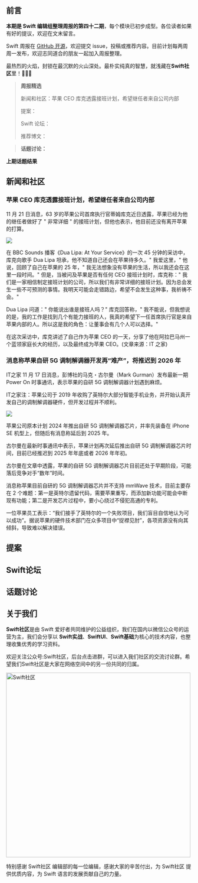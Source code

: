 ## 前言

**本期是 Swift 编辑组整理周报的第四十二期**，每个模块已初步成型。各位读者如果有好的提议，欢迎在文末留言。

Swift 周报在 [GitHub 开源](https://github.com/SwiftCommunityRes/SwiftWeekly "SwiftWeekly")，欢迎提交 issue，投稿或推荐内容。目前计划每两周周一发布，欢迎志同道合的朋友一起加入周报整理。

最热烈的火焰，封锁在最沉默的火山深处。最朴实纯真的智慧，就浅藏在**Swift社区**里！👊👊👊

> **周报精选**
>
> 新闻和社区：苹果 CEO 库克透露接班计划，希望继任者来自公司内部
> 
> 提案：
> 
> Swift 论坛：
>
> 推荐博文：

> **话题讨论：** 
> 
> 

**上期话题结果**



## 新闻和社区

### 苹果 CEO 库克透露接班计划，希望继任者来自公司内部

11 月 21 日消息，63 岁的苹果公司首席执行官蒂姆库克近日透露，苹果已经为他的继任者做好了 " 非常详细 " 的接班计划，但他也表示，他目前还没有离开苹果的打算。

![](https://zkres2.myzaker.com/202311/655cd4718e9f0911b077b37a_1024.jpg)

在 BBC Sounds 播客《Dua Lipa: At Your Service》的一次 45 分钟的采访中，库克向歌手 Dua Lipa 坦承，他不知道自己还会在苹果待多久。" 我爱这里，" 他说，回顾了自己在苹果的 25 年，" 我无法想象没有苹果的生活，所以我还会在这里一段时间。"
但是，当被问及苹果是否有任何 CEO 接班计划时，库克称：" 我们是一家相信制定接班计划的公司，所以我们有非常详细的接班计划。因为总会发生一些不可预测的事情。我明天可能会走错路边，希望不会发生这种事，我祈祷不会。"

Dua Lipa 问道：" 你能说出谁是接班人吗？" 库克回答称，" 我不能说，但我想说的是，我的工作是找到几个有能力接班的人，我真的希望下一任首席执行官是来自苹果内部的人。所以这是我的角色：让董事会有几个人可以选择。"

在这次采访中，库克讲述了自己作为苹果 CEO 的一天，分享了他在阿拉巴马州一个蓝领家庭长大的经历，以及最终成为苹果 CEO。(文章来源：IT 之家)

### 消息称苹果自研 5G 调制解调器开发再“难产”，将推迟到 2026 年

IT之家 11 月 17 日消息，彭博社的马克・古尔曼（Mark Gurman）发布最新一期 Power On 时事通讯，表示苹果的自研 5G 调制解调器计划遇到麻烦。

IT之家注：苹果公司于 2019 年收购了英特尔大部分智能手机业务，并开始认真开发自己的调制解调器硬件，但开发过程并不顺利。

![](https://pics6.baidu.com/feed/64380cd7912397dd18a035baa6f4a9bad1a28733.jpeg@f_auto?token=fab61a6b05898db7419af695da5bd6d5)

苹果公司原本计划 2024 年推出自研 5G 调制解调器芯片，并率先装备在 iPhone SE 机型上，但随后有消息称延后到 2025 年。

古尔曼在最新时事通讯中表示，苹果计划再次延后推出自研 5G 调制解调器芯片时间，目前已经推迟到 2025 年年底或者 2026 年年初。

古尔曼在文章中透露，苹果的自研 5G 调制解调器芯片目前还处于早期阶段，可能落后竞争对手“数年”时间。

消息称苹果目前自研的 5G 调制解调器芯片并不支持 mmWave 技术，目前主要存在 2 个难题：第一是英特尔遗留代码，需要苹果重写，而添加新功能可能会中断现有功能；第二是开发芯片过程中，要小心绕过不侵犯高通的专利。

一位苹果员工表示：“我们接手了英特尔的一个失败项目，我们盲目自信地认为可以成功”。据说苹果的硬件技术部门在众多项目中“捉襟见肘”，各项资源没有向其倾斜，导致难以解决错误。

## 提案


## Swift论坛

## 话题讨论


## 关于我们

**Swift社区**是由 Swift 爱好者共同维护的公益组织，我们在国内以微信公众号的运营为主，我们会分享以 **Swift实战**、**SwiftUl**、**Swift基础**为核心的技术内容，也整理收集优秀的学习资料。

欢迎关注公众号:Swift社区，后台点击进群，可以进入我们社区的交流讨论群。希望我们Swift社区是大家在网络空间中的另一份共同的归属。

<img width="500" alt="Swift社区" src="https://user-images.githubusercontent.com/24238160/132703149-34121c6c-fd18-491c-a697-58a0fabf3060.png">

特别感谢 Swift社区 编辑部的每一位编辑，感谢大家的辛苦付出，为 Swift社区 提供优质内容，为 Swift 语言的发展贡献自己的力量。
